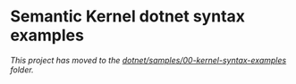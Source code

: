 # Semantic Kernel dotnet syntax examples

_This project has moved to the [dotnet/samples/00-kernel-syntax-examples](../../../dotnet/samples/00-kernel-syntax-examples/) folder._
